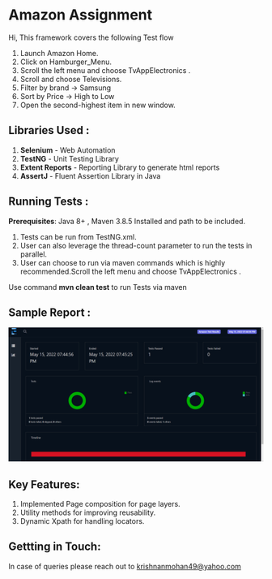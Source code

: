 # Amazon Assignment
Hi, This framework covers the following Test flow

1. Launch Amazon Home.
2. Click on Hamburger_Menu.
3. Scroll the left menu and choose TvAppElectronics .
4. Scroll and choose Televisions.
5. Filter by brand -> Samsung
6. Sort by Price -> High to Low
7. Open the second-highest item in new window.


## Libraries Used :

1. **Selenium** - Web Automation
2. **TestNG** - Unit Testing Library
3. **Extent Reports** - Reporting Library to generate html reports
4. **AssertJ** - Fluent Assertion Library in Java



## Running Tests :
**Prerequisites**: Java 8+ , Maven 3.8.5 Installed and path to be included.

1. Tests can be run from TestNG.xml.
2. User can also leverage the thread-count parameter to run the tests in parallel.
3. User can choose to run via maven commands which is highly recommended.Scroll the left menu and choose TvAppElectronics .

Use command **mvn clean test** to run Tests via maven

## Sample Report :
![img_7.png](img_7.png)

## Key Features:
1. Implemented Page composition for page layers.
2. Utility methods for improving reusability.
3. Dynamic Xpath for handling locators.

## Gettting in Touch:

In case of queries please reach out to krishnanmohan49@yahoo.com
